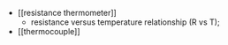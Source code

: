 - [[resistance thermometer]]
    - resistance versus temperature relationship (R vs T); 
- [[thermocouple]]
